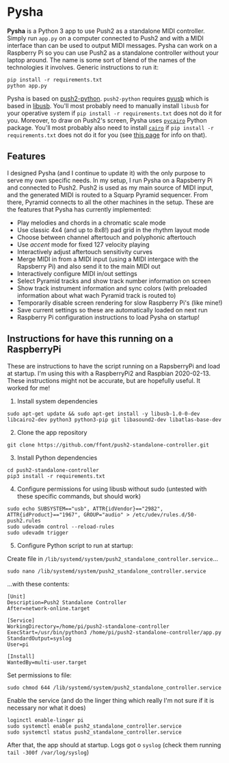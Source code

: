 # Pysha

**Pysha** is a Python 3 app to use Push2 as a standalone MIDI controller. Simply run `app.py` on a computer connected to Push2 and with a MIDI interface than can be used to output MIDI messages. Pysha can work on a Raspberry Pi so you can use Push2 as a standalone controller without your laptop around. The name is some sort of blend of the names of the technologies it involves. Generic instructions to run it:

```
pip install -r requirements.txt
python app.py
```

Pysha is based on [push2-python](https://github.com/ffont/push2-python). `push2-python` requires [pyusb](https://github.com/pyusb/pyusb) which is based in [libusb](https://libusb.info/). You'll most probably need to manually install `libusb` for your operative system if `pip install -r requirements.txt` does not do it for you. Moreover, to draw on Push2's screen, Pysha uses [`pycairo`](https://github.com/pygobject/pycairo) Python package. You'll most probably also need to install [`cairo`](https://www.cairographics.org/) if `pip install -r requirements.txt` does not do it for you (see [this page](https://pycairo.readthedocs.io/en/latest/getting_started.html) for info on that).


## Features

I designed Pysha (and I continue to update it) with the only purpose to serve my own specific needs. In my setup, I run Pysha on a Rapsberry Pi and connected to Push2. Push2 is used as my main source of MIDI input, and the generated MIDI is routed to a Squarp Pyramid sequencer. From there, Pyramid connects to all the other machines in the setup. These are the features that Pysha has currently implemented:

* Play melodies and chords in a chromatic scale mode
* Use classic 4x4 (and up to 8x8!) pad grid in the rhythm layout mode
* Choose between channel aftertouch and polyphonic aftertouch
* Use *accent* mode for fixed 127 velocity playing
* Interactively adjust aftertouch sensitivity curves
* Merge MIDI in from a MIDI input (using a MIDI intergace with the Rapsberry Pi) and also send it to the main MIDI out
* Interactively configure MIDI in/out settings
* Select Pyramid tracks and show track number information on screen
* Show track instrument information and sync colors (with preloaded information about what wach Pyramid track is routed to)
* Temporarily disable screen rendering for slow Raspberry Pi's (like mine!)
* Save current settings so these are automatically loaded on next run
* Raspberry Pi configuration instructions to load Pysha on startup!


## Instructions for have this running on a RaspberryPi

These are instructions to have the script running on a RapsberryPi and load at startup. I'm using this with a RaspberryPi2 and Raspbian 2020-02-13. These instructions might not be accurate, but are hopefully useful. It worked for me!

1. Install system dependencies
```
sudo apt-get update && sudo apt-get install -y libusb-1.0-0-dev libcairo2-dev python3 python3-pip git libasound2-dev libatlas-base-dev
```

2. Clone the app repository
```
git clone https://github.com/ffont/push2-standalone-controller.git
```

3. Install Python dependencies
```
cd push2-standalone-controller
pip3 install -r requirements.txt
```

4. Configure permissions for using libusb without sudo (untested with these specific commands, but should work)

```
sudo echo SUBSYSTEM=="usb", ATTR{idVendor}=="2982", ATTR{idProduct}=="1967", GROUP="audio" > /etc/udev/rules.d/50-push2.rules 
sudo udevadm control --reload-rules
sudo udevadm trigger
```

5. Configure Python script to run at startup:

Create file in `/lib/systemd/system/push2_standalone_controller.service`...

    sudo nano /lib/systemd/system/push2_standalone_controller.service

...with these contents:

```
[Unit]
Description=Push2 Standalone Controller
After=network-online.target

[Service]
WorkingDirectory=/home/pi/push2-standalone-controller
ExecStart=/usr/bin/python3 /home/pi/push2-standalone-controller/app.py                                                
StandardOutput=syslog
User=pi

[Install]
WantedBy=multi-user.target
```

Set permissions to file:

    sudo chmod 644 /lib/systemd/system/push2_standalone_controller.service


Enable the service (and do the linger thing which really I'm not sure if it is necessary nor what it does)

    loginctl enable-linger pi
    sudo systemctl enable push2_standalone_controller.service
    sudo systemctl status push2_standalone_controller.service

After that, the app should at startup. Logs got o `syslog` (check them running `tail -300f /var/log/syslog`)




